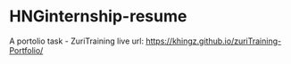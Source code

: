 # HNGinternship-resume
A portolio task - ZuriTraining
live url: https://khingz.github.io/zuriTraining-Portfolio/
